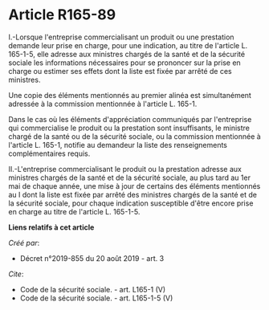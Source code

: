 # Article R165-89

I.-Lorsque l'entreprise commercialisant un produit ou une prestation demande leur prise en charge, pour une indication, au
titre de l'article L. 165-1-5, elle adresse aux ministres chargés de la santé et de la sécurité sociale les informations
nécessaires pour se prononcer sur la prise en charge ou estimer ses effets dont la liste est fixée par arrêté de ces
ministres. 

Une copie des éléments mentionnés au premier alinéa est simultanément adressée à la commission mentionnée à l'article L.
165-1. 

Dans le cas où les éléments d'appréciation communiqués par l'entreprise qui commercialise le produit ou la prestation sont
insuffisants, le ministre chargé de la santé ou de la sécurité sociale, ou la commission mentionnée à l'article L. 165-1,
notifie au demandeur la liste des renseignements complémentaires requis. 

II.-L'entreprise commercialisant le produit ou la prestation adresse aux ministres chargés de la santé et de la sécurité
sociale, au plus tard au 1er mai de chaque année, une mise à jour de certains des éléments mentionnés au I dont la liste est
fixée par arrêté des ministres chargés de la santé et de la sécurité sociale, pour chaque indication susceptible d'être
encore prise en charge au titre de l'article L. 165-1-5.

**Liens relatifs à cet article**

_Créé par_:

  - Décret n°2019-855 du 20 août 2019 - art. 3

_Cite_:

  - Code de la sécurité sociale. - art. L165-1 (V)
  - Code de la sécurité sociale. - art. L165-1-5 (V)
